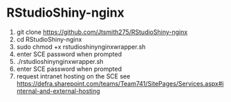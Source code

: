 # RStudioShiny-nginx

1. git clone https://github.com/Jtsmith275/RStudioShiny-nginx  
1. cd RStudioShiny-nginx  
1. sudo chmod +x rstudioshinynginxwrapper.sh  
1. enter SCE password when prompted  
1. ./rstudioshinynginxwrapper.sh  
1. enter SCE password when prompted  
1. request intranet hosting on the SCE see https://defra.sharepoint.com/teams/Team741/SitePages/Services.aspx#internal-and-external-hosting  
